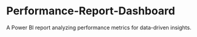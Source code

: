 # Performance-Report-Dashboard
A Power BI report analyzing performance metrics for data-driven insights.

